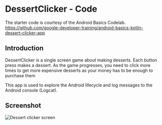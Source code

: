 DessertClicker - Code
=====================

The starter code is courtesy of the Android Basics Codelab.
https://github.com/google-developer-training/android-basics-kotlin-dessert-clicker-app

Introduction
------------

DessertClicker is a single screen game about making desserts. Each button press makes a dessert. As the game progresses, you need to click more times to get more expensive desserts as your money has to be enough to purchase them

This app is used to explore the Android lifecycle and log messages to
the Android console (Logcat).

Screenshot
----------

![Dessert clicker screen](https://user-images.githubusercontent.com/71154576/144315116-3088df92-de38-4ac2-ae12-6d54c54bd159.jpg)


